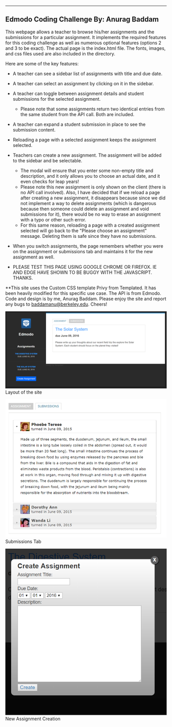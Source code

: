 ---------------------
Edmodo Coding Challenge
By: Anurag Baddam
---------------------

This webpage allows a teacher to browse his/her assignments and the submissions for a particular assignment. It implements the 
required features for this coding challenge as well as numerous optional features (options 2 and 3 to be exact). The actual page is
the index.html file. The fonts, images, and css files used are also included in the directory.

Here are some of the key features:
* A teacher can see a sidebar list of assignments with title and due date.

* A teacher can select an assignment by clicking on it in the sidebar.

* A teacher can toggle between assignment details and student submissions for the selected assignment.
    * Please note that some assignments return two identical entries from the same student from the API call. Both are included.
* A teacher can expand a student submission in place to see the submission content.

* Reloading a page with a selected assignment keeps the assignment selected.

* Teachers can create a new assignment. The assignment will be added to the sidebar and be selectable.
    * The modal will ensure that you enter some non-empty title and description, and it only allows you to choose an actual date, and
      it even checks for leap years!
    * Please note this new assignment is only shown on the client (there is no API call involved). Also, I have decided that
      if we reload a page after creating a new assignment, it disappears because since we did not implement a way to delete assignments
      (which is dangerous because then someone could delete an assignment and void submissions for it), there would be no way to erase
      an assignment with a typo or other such error.
    * For this same reason, reloading a page with a created assignment selected will go back to the "Please choose an assignment" 
      message. Deleting them is safe since they have no submissions.  
* When you switch assignments, the page remembers whether you were on the assignment or submissions tab and maintains it for the 
  new assignment as well.
* PLEASE TEST THIS PAGE USING GOOGLE CHROME OR FIREFOX. IE AND EDGE HAVE SHOWN TO BE BUGGY WITH THE JAVASCRIPT. THANKS.

**This site uses the Custom CSS template Privy from Templated. It has been heavily modified for this specific use case. The API is from
  Edmodo. Code and design is by me, Anurag Baddam. Please enjoy the site and report any bugs to baddamanu@berkeley.edu. Cheers!
  
![Layout of the site](images/site_overview.PNG)
Layout of the site

![Submissions](images/submissions.PNG)
Submissions Tab
 
![New Assignment](images/new_assignment.PNG)
New Assignment Creation